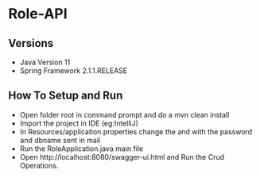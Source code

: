 # Role-API

## Versions
- Java Version 11
- Spring Framework 2.1.1.RELEASE

## How To Setup and Run
- Open folder root in command prompt and do a mvn clean install
- Import the project in IDE (eg:IntelliJ)
- In Resources/application.properties change the <password> and <dbname> with the password and dbname sent in mail
- Run the RoleApplication.java main file 
- Open http://localhost:8080/swagger-ui.html and Run the Crud Operations.
